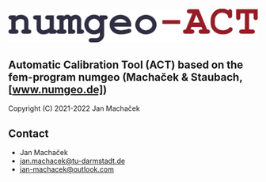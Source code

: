 ![numgeoACT_logo_text.png](./docs/_includes/numgeoACT_logo_text.png)

## Automatic Calibration Tool (ACT) based on the fem-program **numgeo** (Machaček & Staubach, [www.numgeo.de])

Copyright (C) 2021-2022 Jan Machaček 

## Contact
* Jan Machaček 
* jan.machacek@tu-darmstadt.de 
* jan-machacek@outlook.com